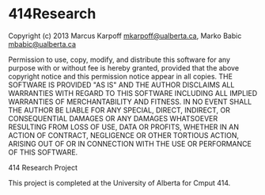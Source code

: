 414Research
===========
Copyright (c) 2013 Marcus Karpoff <mkarpoff@ualberta.ca>, Marko Babic <mbabic@ualberta.ca>

Permission to use, copy, modify, and distribute this software for any
purpose with or without fee is hereby granted, provided that the above
copyright notice and this permission notice appear in all copies.
THE SOFTWARE IS PROVIDED "AS IS" AND THE AUTHOR DISCLAIMS ALL WARRANTIES
WITH REGARD TO THIS SOFTWARE INCLUDING ALL IMPLIED WARRANTIES OF
MERCHANTABILITY AND FITNESS. IN NO EVENT SHALL THE AUTHOR BE LIABLE FOR
ANY SPECIAL, DIRECT, INDIRECT, OR CONSEQUENTIAL DAMAGES OR ANY DAMAGES
WHATSOEVER RESULTING FROM LOSS OF USE, DATA OR PROFITS, WHETHER IN AN
ACTION OF CONTRACT, NEGLIGENCE OR OTHER TORTIOUS ACTION, ARISING OUT OF
OR IN CONNECTION WITH THE USE OR PERFORMANCE OF THIS SOFTWARE.


414 Research Project

This project is completed at the University of Alberta for Cmput 414. 


